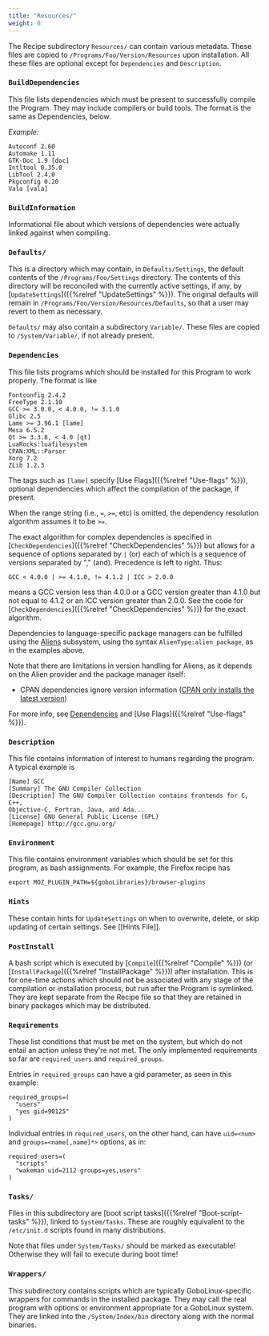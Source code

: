 ```yaml
---
title: "Resources/"
weight: 8
---
```


The Recipe subdirectory `Resources/` can contain various metadata. These files
are copied to `/Programs/Foo/Version/Resources` upon installation. All these
files are optional except for `Dependencies` and `Description`.

### `BuildDependencies`

This file lists dependencies which must be present to successfully compile the
Program. They may include compilers or build tools. The format is the same as
Dependencies, below.

*Example:*

```fish
Autoconf 2.60
Automake 1.11
GTK-Doc 1.9 [doc]
Intltool 0.35.0
LibTool 2.4.0
Pkgconfig 0.20
Vala [vala]
```

### `BuildInformation`

Informational file about which versions of dependencies were actually linked
against when compiling.

### `Defaults/`

This is a directory which may contain, in `Defaults/Settings`, the default
contents of the `/Programs/Foo/Settings` directory. The contents of this
directory will be reconciled with the currently active settings, if any, by
[`UpdateSettings`]({{%relref "UpdateSettings" %}}). The original defaults will
remain in `/Programs/Foo/Version/Resources/Defaults`, so that a user may revert
to them as necessary.

`Defaults/` may also contain a subdirectory `Variable/`. These files are copied
to `/System/Variable/`, if not already present.

### `Dependencies`

This file lists programs which should be installed for this Program to work
properly. The format is like

```fish
Fontconfig 2.4.2
FreeType 2.1.10
GCC >= 3.0.0, < 4.0.0, != 3.1.0
Glibc 2.5
Lame >= 3.96.1 [lame]
Mesa 6.5.2
Qt >= 3.3.8, < 4.0 [qt]
LuaRocks:luafilesystem
CPAN:XML::Parser
Xorg 7.2
ZLib 1.2.3
```

The tags such as `[lame]` specify [Use Flags]({{%relref "Use-flags" %}}), optional
dependencies which affect the compilation of the package, if present.

When the range string (i.e., `=`, `>=`, etc) is omitted, the dependency
resolution algorithm assumes it to be `>=`.

The exact algorithm for complex dependencies is specified in
[`CheckDependencies`]({{%relref "CheckDependencies" %}}) but allows for a sequence
of options separated by `|` (or) each of which is a sequence of versions
separated by "," (and). Precedence is left to right. Thus:

```fish
GCC < 4.0.0 | >= 4.1.0, != 4.1.2 | ICC > 2.0.0
```

means a GCC version less than 4.0.0 or a GCC version greater than 4.1.0 but not
equal to 4.1.2 or an ICC version greater than 2.0.0. See the code for
[`CheckDependencies`]({{%relref "CheckDependencies" %}}) for the exact algorithm.

Dependencies to language-specific package managers can be fulfilled using the
[Aliens](https://github.com/gobolinux/AlienVFS) subsystem, using the syntax
`AlienType:alien_package`, as in the examples above.

Note that there are limitations in version handling for Aliens, as it depends on
the Alien provider and the package manager itself:

-   CPAN dependencies ignore version information
    ([CPAN only installs the latest version](http://stackoverflow.com/questions/260593/how-can-i-install-a-specific-version-of-a-set-of-perl-modules))

For more info, see [Dependencies](#dependencies) and [Use
Flags]({{%relref "Use-flags" %}}).

### `Description`

This file contains information of interest to humans regarding the program. A
typical example is

```
[Name] GCC
[Summary] The GNU Compiler Collection
[Description] The GNU Compiler Collection contains frontends for C,  C++,
Objective-C, Fortran, Java, and Ada...
[License] GNU General Public License (GPL)
[Homepage] http://gcc.gnu.org/
```

### `Environment`

This file contains environment variables which should be set for this program,
as bash assignments. For example, the Firefox recipe has

```shell
export MOZ_PLUGIN_PATH=${goboLibraries}/browser-plugins
```

### `Hints`

These contain hints for `UpdateSettings` on when to overwrite, delete, or skip
updating of certain settings. See [[Hints File]].

### `PostInstall`

A bash script which is executed by [`Compile`]({{%relref "Compile" %}}) (or
[`InstallPackage`]({{%relref "InstallPackage" %}})) after installation. This is for
one-time actions which should not be associated with any stage of the
compilation or installation process, but run after the Program is symlinked.
They are kept separate from the Recipe file so that they are retained in binary
packages which may be distributed.

### `Requirements`

These list conditions that must be met on the system, but which do not entail an
action unless they're not met. The only implemented requirements so far are
`required_users` and `required_groups`.

Entries in `required_groups` can have a gid parameter, as seen in this example:

```fish
required_groups=(
  "users"
  "yes gid=90125"
)
```

Individual entries in `required_users`, on the other hand, can have `uid=<num>`
and `groups=<name[,name]*>` options, as in:

```fish
required_users=(
  "scripts"
  "wakeman uid=2112 groups=yes,users"
)
```

### `Tasks/`

Files in this subdirectory are [boot script
tasks]({{%relref "Boot-script-tasks" %}}), linked to `System/Tasks`. These are
roughly equivalent to the `/etc/init.d` scripts found in many distributions.

Note that files under `System/Tasks/` should be marked as executable! Otherwise
they will fail to execute during boot time!

### `Wrappers/`

This subdirectory contains scripts which are typically GoboLinux-specific
wrappers for commands in the installed package. They may call the real program
with options or environment appropriate for a GoboLinux system. They are linked
into the `/System/Index/bin` directory along with the normal binaries.
